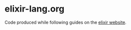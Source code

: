 # elixir-lang.org

Code produced while following guides on the [elixir
website](http://elixir-lang.org).
